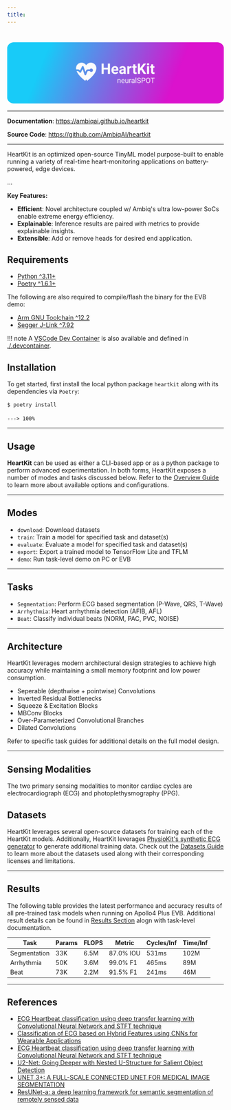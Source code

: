 ```yaml
---
title:
---
```

#

<p align="center">
  <a href="https://github.com/AmbiqAI/heartkit"><img src="./assets/heartkit-banner.png" alt="HeartKit"></a>
</p>

---

**Documentation**: <a href="https://ambiqai.github.io/heartkit" target="_blank">https://ambiqai.github.io/heartkit</a>

**Source Code**: <a href="https://github.com/AmbiqAI/heartkit" target="_blank">https://github.com/AmbiqAI/heartkit</a>

---

HeartKit is an optimized open-source TinyML model purpose-built to enable running a variety of real-time heart-monitoring applications on battery-powered, edge devices.

...

**Key Features:**

* **Efficient**: Novel architecture coupled w/ Ambiq's ultra low-power SoCs enable extreme energy efficiency.
* **Explainable**: Inference results are paired with metrics to provide explainable insights.
* **Extensible**: Add or remove heads for desired end application.

## Requirements

* [Python ^3.11+](https://www.python.org)
* [Poetry ^1.6.1+](https://python-poetry.org/docs/#installation)

The following are also required to compile/flash the binary for the EVB demo:

* [Arm GNU Toolchain ^12.2](https://developer.arm.com/downloads/-/arm-gnu-toolchain-downloads)
* [Segger J-Link ^7.92](https://www.segger.com/downloads/jlink/)

!!! note
    A [VSCode Dev Container](https://code.visualstudio.com/docs/devcontainers/containers) is also available and defined in [./.devcontainer](https://github.com/AmbiqAI/heartkit/tree/main/.devcontainer).

## Installation

To get started, first install the local python package `heartkit` along with its dependencies via `Poetry`:

<div class="termy">

```console
$ poetry install

---> 100%
```
</div>

---

## Usage

__HeartKit__ can be used as either a CLI-based app or as a python package to perform advanced experimentation. In both forms, HeartKit exposes a number of modes and tasks discussed below. Refer to the [Overview Guide](./overview.md) to learn more about available options and configurations.

---

## Modes

* `download`: Download datasets
* `train`: Train a model for specified task and dataset(s)
* `evaluate`: Evaluate a model for specified task and dataset(s)
* `export`: Export a trained model to TensorFlow Lite and TFLM
* `demo`: Run task-level demo on PC or EVB

---

## Tasks

* `Segmentation`: Perform ECG based segmentation (P-Wave, QRS, T-Wave)
* `Arrhythmia`: Heart arrhythmia detection (AFIB, AFL)
* `Beat`: Classify individual beats (NORM, PAC, PVC, NOISE)

---

## Architecture

HeartKit leverages modern architectural design strategies to achieve high accuracy while maintaining a small memory footprint and low power consumption.

* Seperable (depthwise + pointwise) Convolutions
* Inverted Residual Bottlenecks
* Squeeze & Excitation Blocks
* MBConv Blocks
* Over-Parameterized Convolutional Branches
* Dilated Convolutions

Refer to specific task guides for additional details on the full model design.

---

## Sensing Modalities

The two primary sensing modalities to monitor cardiac cycles are electrocardiograph (ECG) and photoplethysmography (PPG).

## Datasets

HeartKit leverages several open-source datasets for training each of the HeartKit models. Additionally, HeartKit leverages [PhysioKit's synthetic ECG generator](https://ambiqai.github.io/physiokit) to generate additional training data. Check out the [Datasets Guide](./datasets.md) to learn more about the datasets used along with their corresponding licenses and limitations.

---

## Results

The following table provides the latest performance and accuracy results of all pre-trained task models when running on Apollo4 Plus EVB. Additional result details can be found in [Results Section](./results.md) alogn with task-level documentation.

| Task           | Params   | FLOPS   | Metric     | Cycles/Inf | Time/Inf   |
| -------------- | -------- | ------- | ---------- | ---------- | ---------- |
| Segmentation   | 33K      | 6.5M    | 87.0% IOU  | 531ms      | 102M       |
| Arrhythmia     | 50K      | 3.6M    | 99.0% F1   | 465ms      | 89M        |
| Beat           | 73K      | 2.2M    | 91.5% F1   | 241ms      | 46M        |

---

## References

* [ECG Heartbeat classification using deep transfer learning with Convolutional Neural Network and STFT technique](https://arxiv.org/abs/2206.14200)
* [Classification of ECG based on Hybrid Features using CNNs for Wearable Applications](https://arxiv.org/pdf/2206.07648.pdf)
* [ECG Heartbeat classification using deep transfer learning with Convolutional Neural Network and STFT technique](https://arxiv.org/pdf/2206.14200.pdf)
* [U2-Net: Going Deeper with Nested U-Structure for Salient Object Detection](https://arxiv.org/abs/2005.09007)
* [UNET 3+: A FULL-SCALE CONNECTED UNET FOR MEDICAL IMAGE SEGMENTATION](https://arxiv.org/pdf/2004.08790.pdf)
* [ResUNet-a: a deep learning framework for semantic segmentation of remotely sensed data](https://arxiv.org/pdf/1904.00592.pdf)
